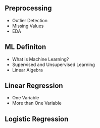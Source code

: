 ## Preprocessing
- Outlier Detection
- Missing Values
- EDA
## ML Definiton
- What is Machine Learning?
- Supervised and Unsupervised Learning
- Linear Algebra
## Linear Regression
- One Variable
- More than One Variable
## Logistic Regression